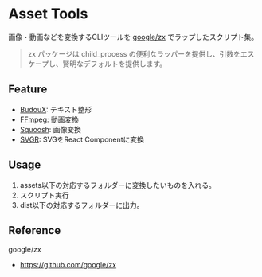 # Asset Tools

画像・動画などを変換するCLIツールを [google/zx](https://github.com/google/zx) でラップしたスクリプト集。

>zx パッケージは child_process の便利なラッパーを提供し、引数をエスケープし、賢明なデフォルトを提供します。

## Feature

- [BudouX](docs/budoux.md): テキスト整形
- [FFmpeg](docs/ffmpeg.md): 動画変換
- [Squoosh](docs/squoosh.md): 画像変換
- [SVGR](docs/svgr.md): SVGをReact Componentに変換

## Usage

1. assets以下の対応するフォルダーに変換したいものを入れる。
2. スクリプト実行
3. dist以下の対応するフォルダーに出力。

## Reference

google/zx

- <https://github.com/google/zx>
